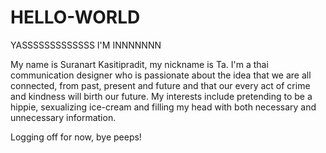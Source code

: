 # HELLO-WORLD
YASSSSSSSSSSSSS I'M INNNNNNN

My name is Suranart Kasitipradit, my nickname is Ta. I'm a thai communication designer who is passionate about the idea that we are all connected, from past, present and future and that our every act of crime and kindness will birth our future. My interests include pretending to be a hippie, sexualizing ice-cream and filling my head with both necessary and unnecessary information. 

Logging off for now, bye peeps!
